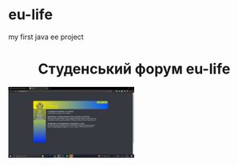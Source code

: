 # eu-life
my first java ee project
<h1 style="text-align: center">Студенський форум eu-life</h1>
<img src="https://github.com/AndreyLiasshenko/eu-life/blob/main/img/start.png?raw=true" width="50%" height="50%" alt="dsd">
